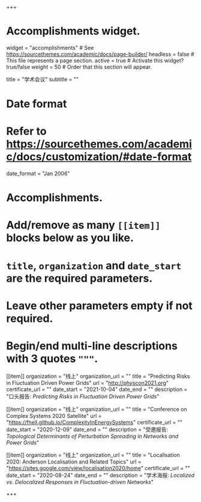 +++
# Accomplishments widget.
widget = "accomplishments"  # See https://sourcethemes.com/academic/docs/page-builder/
headless = false  # This file represents a page section.
active = true  # Activate this widget? true/false
weight = 50  # Order that this section will appear.

title = "学术会议"
subtitle = ""

# Date format
#   Refer to https://sourcethemes.com/academic/docs/customization/#date-format
date_format = "Jan 2006"

# Accomplishments.
#   Add/remove as many `[[item]]` blocks below as you like.
#   `title`, `organization` and `date_start` are the required parameters.
#   Leave other parameters empty if not required.
#   Begin/end multi-line descriptions with 3 quotes `"""`.

[[item]]
  organization = "线上"
  organization_url = ""
  title = "Predicting Risks in Fluctuation Driven Power Grids"
  url = "http://physcon2021.org"
  certificate_url = ""
  date_start = "2021-10-04"
  date_end = ""
  description = "口头报告: *Predicting Risks in Fluctuation Driven Power Grids*"

[[item]]
  organization = "线上"
  organization_url = ""
  title = "Conference on Complex Systems 2020 Satellite"
  url = "https://fhell.github.io/ComplexityInEnergySystems"
  certificate_url = ""
  date_start = "2020-12-09"
  date_end = ""
  description = "受邀报告: *Topological Determinants of Perturbation Spreading in Networks and Power Grids*"

[[item]]
  organization = "线上"
  organization_url = ""
  title = "Localisation 2020: Anderson Localisation and Related Topics"
  url = "https://sites.google.com/view/localisation2020/home"
  certificate_url = ""
  date_start = "2020-08-24"
  date_end = ""
  description = "学术海报: *Localized vs. Delocalized Responses in Fluctuation-driven Networks*"

+++

<!---[[item]]
  organization = "德国，德累斯顿"
  organization_url = "https://www.edx.org"
  title = "Focus-workshop: Collective Nonlinear Dynamics of Complex Power Grid Networks"
  url = "http://condynet.de/veranstaltungen.html"
  certificate_url = ""
  date_start = "2019-07-22"
  date_end = ""
  description = """-参与会议组织-受邀报告: *Predictability of Frequency Excursions in Fluctuation-driven Power Grids*-->

<!---[[item]]
  organization = "德国，汉堡"
  organization_url = ""
  title = "Colloquium: Irregular Engineering Oscillations and Signal Processing"
  url = "https://cgi.tu-harburg.de/~dynwww/cgi-bin/news/article/41-colloquium-irregular-engineering-oscillations-and-signal-processing/"
  certificate_url = ""
  date_start = "2018-09-10"
  date_end = ""
  description = "口头报告: *Localization and Distributed Dynamic Resonances in Oscillatory Networks and Power Grids*"-->
